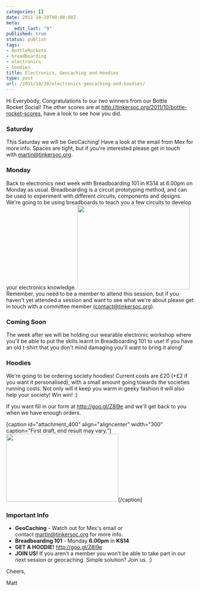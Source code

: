 ```yaml
---
categories: []
date: 2011-10-20T00:00:00Z
meta:
  _edit_last: "9"
published: true
status: publish
tags:
- BottleRockets
- breadboarding
- electronics
- hoodies
title: Electronics, Geocaching and Hoodies
type: post
url: /2011/10/20/electronics-geocaching-and-hoodies/
---
```


Hi Everybody,
Congratulations to our two winners from our Bottle Rocket Social! The other scores are at <a href="http://tinkersoc.org/2011/10/bottle-rocket-scores">http://tinkersoc.org/2011/10/bottle-rocket-scores</a>, have a look to see how you did.
<h3>Saturday</h3>
This Saturday we will be GeoCaching! Have a look at the email from Mex for more info. Spaces are tight, but if you're interested please get in touch with <a href="mailto:martin@tinkersoc.org">martin@tinkersoc.org</a>.
<h3>Monday</h3>
<p style="text-align: left;">Back to electronics next week with Breadboarding 101 in KS14 at 6.00pm on Monday as usual. Breadboarding is a circuit prototyping method, and can be used to experiment with different circuits, components and designs. We're going to be using breadboards to teach you a few circuits to develop your electronics knowledge.
<img class="aligncenter" title="Breadboards" src="http://www.instructables.com/image/FMNNJQMFW4JU2CK/Building-Circuits-The-Beauty-of-Breadboards.jpg" alt="" width="300" height="225" />
Remember, you need to be a member to attend this session, but if you haven't yet attended a session and want to see what we're about please get in touch with a committee member (<a href="mailto:contact@tinkersoc.org">contact@tinkersoc.org</a>).</p>

<h3>Coming Soon</h3>
The week after we will be holding our wearable electronic workshop where you'll be able to put the skills learnt in Breadboarding 101 to use! If you have an old t-shirt that you don't mind damaging you'll want to bring it along!
<h3>Hoodies</h3>
We're going to be ordering society hoodies! Current costs are £20 (+£2 if you want it personalised), with a small amount going towards the societies running costs. Not only will it keep you warm in geeky fashion it will also help your society! Win win! :)

If you want fill in our form at <a href="http://goo.gl/Z8l9e">http://goo.gl/Z8l9e</a> and we'll get back to you when we have enough orders.

[caption id="attachment_400" align="aligncenter" width="300" caption="First draft, end result may vary."]<a href="http://tinkersoc.org/2011/10/electronics-geocaching-and-hoodies/tinkersoc-hoodie/" rel="attachment wp-att-400"><img class="size-medium wp-image-400" title="TinkerSoc Hoodie" src="http://tinkersoc.org/wp-content/uploads/2011/10/tinkersoc-hoodie-300x182.jpg" alt="" width="300" height="182" /></a>[/caption]
<h3>Important Info</h3>
<ul>
	<li><strong>GeoCaching</strong> - Watch out for Mex's email or contact <a href="mailto:martin@tinkersoc.org">martin@tinkersoc.org</a> for more info.</li>
	<li><strong>Breadboarding 101</strong> - Monday <strong>6.00pm</strong> in <strong>KS14</strong></li>
	<li><strong>GET A HOODIE!</strong> <a href="http://goo.gl/Z8l9e">http://goo.gl/Z8l9e</a></li>
	<li><strong>JOIN US!</strong> If you aren't a member you won't be able to take part in our next session or geocaching. Simple solution? Join us. :)</li>
</ul>
Cheers,

Matt
